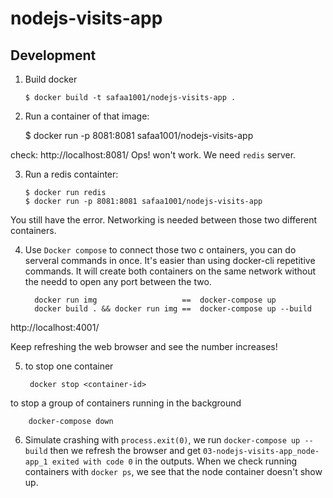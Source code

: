# nodejs-visits-app

## Development

1. Build docker

       $ docker build -t safaa1001/nodejs-visits-app .
    
2.  Run a container of that image:

       
      $ docker run -p 8081:8081 safaa1001/nodejs-visits-app       

check: http://localhost:8081/
Ops! won't work. We need `redis` server.

3. Run a redis containter:
    
       $ docker run redis
       $ docker run -p 8081:8081 safaa1001/nodejs-visits-app       

You still have the error. Networking is needed between those two different containers.

4. Use `Docker compose` to connect those two c
ontainers, you can do serveral commands in once.
It's easier than using docker-cli repetitive commands.
It will create both containers on the same network without the needd to open any port between the two.
    
         docker run img                   ==  docker-compose up 
         docker build . && docker run img ==  docker-compose up --build 

http://localhost:4001/

Keep refreshing the web browser and see the number increases!

5. to stop one container 

        docker stop <container-id>

to stop a group of containers running in the background
        
        docker-compose down

6. Simulate crashing with `process.exit(0)`, we run `docker-compose up --build` then we refresh the browser and
 get `03-nodejs-visits-app_node-app_1 exited with code 0` in the outputs.
 When we check running containers with `docker ps`, we see that the node container doesn't show up.
